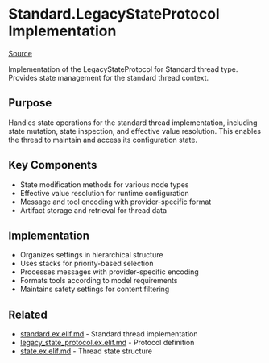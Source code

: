 # Standard.LegacyStateProtocol Implementation
[Source](/github/ai/genai_all/genai_core/lib/vnext_genai/thread/standard.legacy_state_protocol.ex)

Implementation of the LegacyStateProtocol for Standard thread type. Provides state management for the standard thread context.

## Purpose
Handles state operations for the standard thread implementation, including state mutation, state inspection, and effective value resolution. This enables the thread to maintain and access its configuration state.

## Key Components
- State modification methods for various node types
- Effective value resolution for runtime configuration
- Message and tool encoding with provider-specific format
- Artifact storage and retrieval for thread data

## Implementation
- Organizes settings in hierarchical structure
- Uses stacks for priority-based selection
- Processes messages with provider-specific encoding
- Formats tools according to model requirements
- Maintains safety settings for content filtering

## Related
- [standard.ex.elif.md](standard.ex.elif.md) - Standard thread implementation
- [legacy_state_protocol.ex.elif.md](legacy_state_protocol.ex.elif.md) - Protocol definition
- [state.ex.elif.md](state.ex.elif.md) - Thread state structure